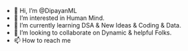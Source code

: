 - 👋 Hi, I’m @DipayanML
- 👀 I’m interested in Human Mind.
- 🌱 I’m currently learning DSA & New Ideas & Coding & Data.
- 💞️ I’m looking to collaborate on Dynamic & helpful Folks.
- 📫 How to reach me 

<!---
DipayanML/DipayanML is a ✨ special ✨ repository because its `README.md` (this file) appears on your GitHub profile.
You can click the Preview link to take a look at your changes.
--->
